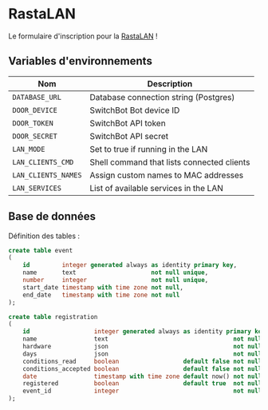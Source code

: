 # RastaLAN

Le formulaire d'inscription pour la [RastaLAN](https://rastalan.ch) !

## Variables d'environnements

| Nom                 | Description                                |
|---------------------|--------------------------------------------|
| `DATABASE_URL`      | Database connection string (Postgres)      |
| `DOOR_DEVICE`       | SwitchBot Bot device ID                    |
| `DOOR_TOKEN`        | SwitchBot API token                        |
| `DOOR_SECRET`       | SwitchBot API secret                       |
| `LAN_MODE`          | Set to true if running in the LAN          |
| `LAN_CLIENTS_CMD`   | Shell command that lists connected clients |
| `LAN_CLIENTS_NAMES` | Assign custom names to MAC addresses       |
| `LAN_SERVICES`      | List of available services in the LAN      |

## Base de données

Définition des tables :

```sql
create table event
(
    id         integer generated always as identity primary key,
    name       text                     not null unique,
    number     integer                  not null unique,
    start_date timestamp with time zone not null,
    end_date   timestamp with time zone not null
);

create table registration
(
    id                  integer generated always as identity primary key,
    name                text                                   not null unique,
    hardware            json                                   not null,
    days                json                                   not null,
    conditions_read     boolean                  default false not null,
    conditions_accepted boolean                  default false not null,
    date                timestamp with time zone default now() not null,
    registered          boolean                  default true  not null,
    event_id            integer                                not null references event
);
```
